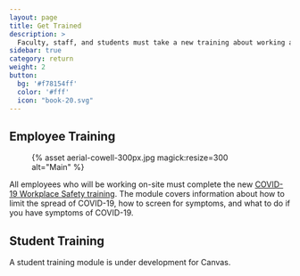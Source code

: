 ```yaml
---
layout: page
title: Get Trained
description: >
  Faculty, staff, and students must take a new training about working and learning amid COVID-19.  
sidebar: true
category: return
weight: 2
button:
  bg: '#f78154ff'
  color: '#fff'
  icon: "book-20.svg"
---
```


## Employee Training

<figure class="inline-image right">
{% asset aerial-cowell-300px.jpg magick:resize=300 alt="Main" %}</figure>

All employees who will be working on-site must complete the new [COVID-19 Workplace Safety training](https://uc.sumtotal.host/core/pillarRedirect?relyingParty=LM&url=app%2Fmanagement%2FLMS_ActDetails.aspx%3FActivityId%3D403232%26UserMode%3D0). The module covers information about how to limit the spread of COVID-19, how to screen for symptoms, and what to do if you have symptoms of COVID-19. 



## Student Training
A student training module is under development for Canvas. 
